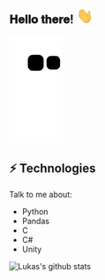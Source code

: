 <h2> 𝐇𝐞𝐥𝐥𝐨 𝐭𝐡𝐞𝐫𝐞! <img src="https://raw.githubusercontent.com/ABSphreak/ABSphreak/master/gifs/Hi.gif" width="30px"></h2>


![Snake animation](https://github.com/rafaballerini/rafaballerini/blob/output/github-contribution-grid-snake.svg)

## ⚡ Technologies
Talk to me about:
- Python
- Pandas
- C
- C#
- Unity
<!--

**LukaPedra/LukaPedra** is a ✨ _special_ ✨ repository because its `README.md` (this file) appears on your GitHub profile.

Here are some ideas to get you started:

- 🔭 I’m currently working on ...
- 🌱 I’m currently learning ...
- 👯 I’m looking to collaborate on ...
- 🤔 I’m looking for help with ...
- 💬 Ask me about ...
- 📫 How to reach me: ...
- 😄 Pronouns: ...
- ⚡ Fun fact: ...

-->

![Lukas's github stats](https://github-readme-stats.vercel.app/api?username=LukaPedra&hide=["issues"]&show_icons=true)
